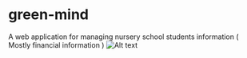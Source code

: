 # green-mind
A web application for managing nursery school students information ( Mostly financial information )
![Alt text](/relative/screenshots/gm01.png?raw=true "Login page")
